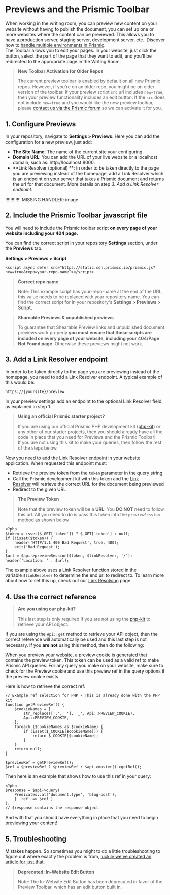 # Previews and the Prismic Toolbar

When working in the writing room, you can preview new content on your website without having to publish the document, you can set up one or more websites where the content can be previewed. This allows you to have a production server, staging server, development server, etc.  Discover how to [handle multiple environments in Prismic](https://intercom.help/prismicio/prismic-io-basics/using-multiple-environments-of-one-prismic-repository).<br/>
The Toolbar allows you to edit your pages. In your website, just click the button, select the part of the page that they want to edit, and you'll be redirected to the appropriate page in the Writing Room.

> **New Toolbar Activation for Older Repos**
>
> The current preview toolbar is enabled by default on all new Prismic repos. However, if you're on an older repo, you might be on older version of the toolbar. If your preview script `src` url includes `new=true`, then your preview functionality includes an edit button. If the `src` does not include `new=true` and you would like the new preview toolbar, please [contact us via the Prismic forum](https://community.prismic.io/t/feature-activations-graphql-integration-fields-etc/847) so we can activate it for you.

## 1. Configure Previews

In your repository, navigate to **Settings > Previews**. Here you can add the configuration for a new preview, just add:

-   **The Site Name**: The name of the current site your configuring.
-   **Domain URL**: You can add the URL of your live website or a localhost domain, such as: http://localhost:8000.
-   **Link Resolver (optional) **: In order to be taken directly to the page you are previewing instead of the homepage, add a Link Resolver which is an endpoint on your server that takes a Prismic document and returns the url for that document. More details on step _3. Add a Link Resolver endpoint._

!!!!!!!!!!!! MISSING HANDLER: image

## 2. Include the Prismic Toolbar javascript file

You will need to include the Prismic toolbar script **on every page of your website including your 404 page.**

You can find the correct script in your repository **Settings** section, under the **Previews** tab.

**Settings > Previews > Script**

```
<script async defer src="https://static.cdn.prismic.io/prismic.js?new=true&repo=your-repo-name”></script>
```

> **Correct repo name**
>
> Note: This example script has your-repo-name at the end of the URL, this value needs to be replaced with your repository name. You can find the correct script for in your repository's **Settings > Previews > Script.**

> **Shareable Previews & unpublished previews**
>
> To guarantee that Shearable Preview links and unpublished document previews work properly **you must ensure that these scripts are included on every page of your website, including your 404/Page Not Found page**. Otherwise these previews might not work.

## 3. Add a Link Resolver endpoint

In order to be taken directly to the page you are previewing instead of the homepage, you need to add a Link Resolver endpoint. A typical example of this would be:

```
https://{yoursite}/preview
```

In your preview settings add an endpoint to the optional Link Resolver field as explained in step 1.

> **Using an official Prismic starter project?**
>
> If you are using our official Prismic PHP development kit ([php-kit](https://github.com/prismicio/php-kit)) or any other of our starter projects, then you should already have all the code in place that you need for Previews and the Prismic Toolbar!<br/>
> If you are not using this kit to make your queries, then follow the rest of the steps below.

Now you need to add the Link Resolver endpoint in your website application. When requested this endpoint must:

-   Retrieve the preview token from the `token` parameter in the query string
-   Call the Prismic development kit with this token and the [Link Resolver](./01-link-resolving.md) will retrieve the correct URL for the document being previewed
-   Redirect to the given URL

> **The Preview Token**
>
> Note that the preview token will be a **URL**. You **DO NOT** need to follow this url. All you need to do is pass this token into the `previewSession` method as shown below

```
<?php
$token = isset($_GET['token']) ? $_GET['token'] : null;
if (!isset($token)) {
    header('HTTP/1.1 400 Bad Request', true, 400);
    exit('Bad Request');
}
$url = $api->previewSession($token, $linkResolver, '/');
header('Location: ' . $url);
```

The example above uses a Link Resolver function stored in the variable `$linkResolver` to determine the end url to redirect to. To learn more about how to set this up, check out our [Link Resolving](./01-link-resolving.md) page.

## 4. Use the correct reference

> **Are you using our php-kit?**
>
> This last step is only required if you are not using the [php-kit](https://github.com/prismicio/php-kit) to retrieve your API object.

If you are using the `Api::get` method to retrieve your API object, then the correct reference will automatically be used and this last step is not necessary. If you **are not** using this method, then do the following:

When you preview your website, a preview cookie is generated that contains the preview token. This token can be used as a valid ref to make Prismic API queries. For any query you make on your website, make sure to check for the Preview cookie and use this preview ref in the query options if the preview cookie exists.

Here is how to retrieve the correct ref:

```
// Example ref selection for PHP - This is already done with the PHP kit
function getPreviewRef() {
    $cookieNames = [
        str_replace(['.',' '], '_', Api::PREVIEW_COOKIE),
        Api::PREVIEW_COOKIE,
    ];
    foreach ($cookieNames as $cookieName) {
        if (isset($_COOKIE[$cookieName])) {
            return $_COOKIE[$cookieName];
        }
    }
    return null;
}

$previewRef = getPreviewRef();
$ref = $previewRef ? $previewRef : $api->master()->getRef();
```

Then here is an example that shows how to use this ref in your query:

```
<?php
$response = $api->query(
    Predicates::at('document.type', 'blog-post'),
    [ 'ref' => $ref ]
);
// $response contains the response object
```

And with that you should have everything in place that you need to begin previewing your content!

## 5. Troubleshooting

Mistakes happen. So sometimes you might to do a little troubleshooting to figure out where exactly the problem is from, [luckily we've created an article for just that](https://user-guides.prismic.io/en/articles/3403530-troubleshooting-previews).

> **Deprecated: In-Website Edit Button**
>
> Note: The In-Website Edit Button has been deprecated in favor of the Preview Toolbar, which has an edit button built in.
